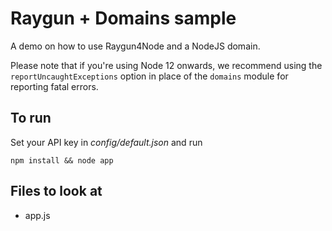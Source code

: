# Raygun + Domains sample

A demo on how to use Raygun4Node and a NodeJS domain.

Please note that if you're using Node 12 onwards, we recommend using the `reportUncaughtExceptions` option in place of the `domains` module for reporting fatal errors.


## To run

Set your API key in *config/default.json* and run

	npm install && node app

## Files to look at

- app.js
